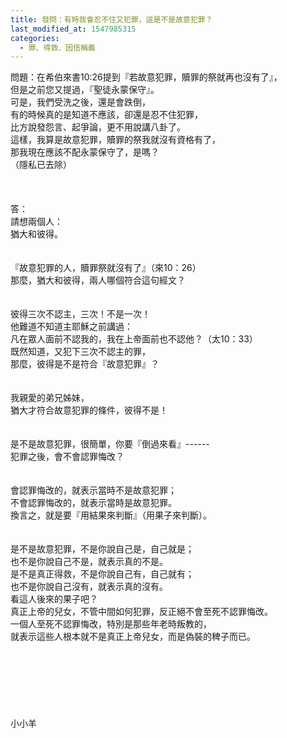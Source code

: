 ```yaml
---
title: 發問：有時我會忍不住又犯罪，這是不是故意犯罪？
last_modified_at: 1547985315
categories:
  - 罪、得救、因信稱義
---
```


問題：在希伯來書10:26提到『若故意犯罪，贖罪的祭就再也沒有了』， <br>但是之前您又提過，『聖徒永蒙保守』。<br>可是，我們受洗之後，還是會跌倒，<br>有的時候真的是知道不應該，卻還是忍不住犯罪，<br>比方說發怨言、起爭論，更不用說講八卦了。 <br>這樣，我算是故意犯罪，贖罪的祭我就沒有資格有了，<br>那我現在應該不配永蒙保守了，是嗎？<br>（隱私已去除）<br><br><!--more--><br><br>答：<br>請想兩個人：<br>猶大和彼得。<br> <br><br>『故意犯罪的人，贖罪祭就沒有了』（來10：26）<br>那麼，猶大和彼得，兩人哪個符合這句經文？<br> <br><br>彼得三次不認主，三次！不是一次！<br>他難道不知道主耶穌之前講過：<br>凡在眾人面前不認我的，我在上帝面前也不認他？（太10：33）<br>既然知道，又犯下三次不認主的罪，<br>那麼，彼得是不是符合『故意犯罪』？<br> <br><br>我親愛的弟兄姊妹，<br>猶大才符合故意犯罪的條件，彼得不是！<br> <br><br>是不是故意犯罪，很簡單，你要『倒過來看』------<br>犯罪之後，會不會認罪悔改？<br><br><br>會認罪悔改的，就表示當時不是故意犯罪；<br>不會認罪悔改的，就表示當時是故意犯罪。<br>換言之，就是要『用結果來判斷』（用果子來判斷）。<br> <br><br>是不是故意犯罪，不是你說自己是，自己就是；<br>也不是你說自己不是，就表示真的不是。<br>是不是真正得救，不是你說自己有，自己就有；<br>也不是你說自己沒有，就表示真的沒有。<br>看這人後來的果子吧？<br>真正上帝的兒女，不管中間如何犯罪，反正絕不會至死不認罪悔改。<br>一個人至死不認罪悔改，特別是那些年老時叛教的，<br>就表示這些人根本就不是真正上帝兒女，而是偽裝的稗子而已。<br><br><br><br><br><br><br><br>小小羊<br><br><br> <br>
